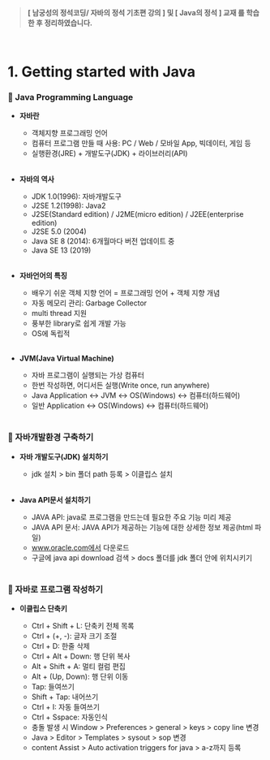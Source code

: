 >**[ 남궁성의 정석코딩/ 자바의 정석 기초편 강의 ] 및 [ Java의 정석 ] 교재 를 학습한 후 정리하였습니다.**

</br>

# 1. Getting started with Java
### 📌 Java Programming Language

* **자바란**

  * 객체지향 프로그래밍 언어
  * 컴퓨터 프로그램 만들 때 사용: PC / Web / 모바일 App, 빅데이터, 게임 등
  * 실행환경(JRE) + 개발도구(JDK) + 라이브러리(API)
  <br/><br/>

* **자바의 역사**

  * JDK 1.0(1996): 자바개발도구
  * J2SE 1.2(1998): Java2
  * J2SE(Standard edition) / J2ME(micro edition) / J2EE(enterprise edition) 
  * J2SE 5.0 (2004) 
  * Java SE 8 (2014): 6개월마다 버전 업데이트 중
  * Java SE 13 (2019)
  <br/><br/>

* **자바언어의 특징**

  * 배우기 쉬운 객체 지향 언어 = 프로그래밍 언어 + 객체 지향 개념
  * 자동 메모리 관리: Garbage Collector
  * multi thread 지원
  * 풍부한 library로 쉽게 개발 가능
  * OS에 독립적
  <br/><br/>

* **JVM(Java Virtual Machine)**

  * 자바 프로그램이 실행되는 가상 컴퓨터
  * 한번 작성하면, 어디서든 실행(Write once, run anywhere)
  * Java Application ↔ JVM ↔ OS(Windows) ↔ 컴퓨터(하드웨어)
  * 일반 Application ↔ OS(Windows) ↔ 컴퓨터(하드웨어)
  <br/><br/>

### 📌 자바개발환경 구축하기
* **자바 개발도구(JDK) 설치하기**

  * jdk 설치 > bin 폴더 path 등록 > 이클립스 설치
  <br/><br/>
* **Java API문서 설치하기**

  * JAVA API: java로 프로그램을 만드는데 필요한 주요 기능 미리 제공
  * JAVA API 문서: JAVA API가 제공하는 기능에 대한 상세한 정보 제공(html 파일)
  * www.oracle.com에서 다운로드
  * 구글에 java api download 검색 > docs 폴더를 jdk 폴더 안에 위치시키기
  <br/><br/>

### 📌 자바로 프로그램 작성하기
* **이클립스 단축키**

  * Ctrl + Shift + L: 단축키 전체 목록
  * Ctrl + (+, -): 글자 크기 조절
  * Ctrl + D: 한줄 삭제
  * Ctrl + Alt + Down: 행 단위 복사
  * Alt + Shift + A: 멀티 컬럼 편집
  * Alt + (Up, Down): 행 단위 이동
  * Tap: 들여쓰기  
  * Shift + Tap: 내어쓰기
  * Ctrl + I: 자동 들여쓰기
  * Ctrl + Sspace: 자동인식
  * 충돌 발생 시 Window > Preferences > general > keys > copy line 변경
  * Java > Editor > Templates > sysout > sop 변경 
  * content Assist > Auto activation triggers for java > a-z까지 등록